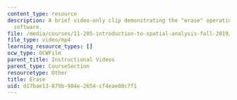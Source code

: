 ```yaml
---
content_type: resource
description: A brief video-only clip demonstrating the "erase" operation in ArcGIS
  software.
file: /media/courses/11-205-introduction-to-spatial-analysis-fall-2019/d17bae13879b984e2654cf4eae08c7f1_MIT11_205F19_erase.mp4
file_type: video/mp4
learning_resource_types: []
ocw_type: OCWFile
parent_title: Instructional Videos
parent_type: CourseSection
resourcetype: Other
title: Erase
uid: d17bae13-879b-984e-2654-cf4eae08c7f1
---
```

